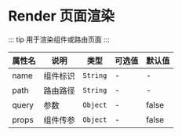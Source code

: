# Render 页面渲染

::: tip
用于渲染组件或路由页面
:::

| 属性名   | 说明   | 类型       | 可选值 | 默认值   |
|-------|------|----------|-----|-------|
| name  | 组件标识 | `String` | -   | -     |
| path  | 路由路径 | `String` | -   | -     |
| query | 参数   | `Object` | -   | false |
| props | 组件传参 | `Object` | -   | false |
